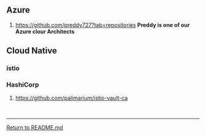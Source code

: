 
## Azure

 1. https://github.com/preddy727?tab=repositories  **Preddy is one of
    our Azure clour Architects**

  

## Cloud Native

  

### istio

### HashiCorp

 1. https://github.com/palimarium/istio-vault-ca

  
<br>
<hr>

[Return to README.md](README.md)
